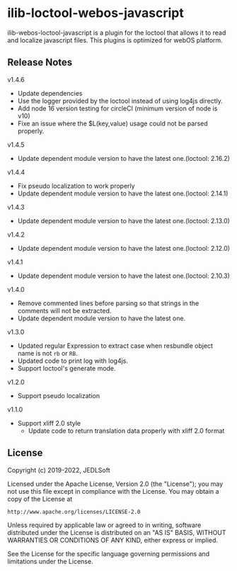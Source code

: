 # ilib-loctool-webos-javascript

ilib-webos-loctool-javascript is a plugin for the loctool that
allows it to read and localize javascript files. This plugins is optimized for webOS platform.

## Release Notes
v1.4.6
* Update dependencies
* Use the logger provided by the loctool instead of using log4js directly.
* Add node 16 version testing for circleCI (minimum version of node is v10)
* Fixe an issue where the $L(key,value) usage could not be parsed properly.

v1.4.5
* Update dependent module version to have the latest one.(loctool: 2.16.2)

v1.4.4
* Fix pseudo localization to work properly
* Update dependent module version to have the latest one.(loctool: 2.14.1)

v1.4.3
* Update dependent module version to have the latest one.(loctool: 2.13.0)

v1.4.2
* Update dependent module version to have the latest one.(loctool: 2.12.0)

v1.4.1
* Update dependent module version to have the latest one.(loctool: 2.10.3)

v1.4.0
* Remove commented lines before parsing so that strings in the comments will not be extracted.
* Update dependent module version to have the latest one.

v1.3.0
* Updated regular Expression to extract case when resbundle object name is not `rb` or `RB`.
* Updated code to print log with log4js.
* Support loctool's generate mode.

v1.2.0
* Support pseudo localization

v1.1.0
* Support xliff 2.0 style
   * Update code to return translation data properly with xliff 2.0 format


## License

Copyright (c) 2019-2022, JEDLSoft

Licensed under the Apache License, Version 2.0 (the "License");
you may not use this file except in compliance with the License.
You may obtain a copy of the License at

    http://www.apache.org/licenses/LICENSE-2.0

Unless required by applicable law or agreed to in writing, software
distributed under the License is distributed on an "AS IS" BASIS,
WITHOUT WARRANTIES OR CONDITIONS OF ANY KIND, either express or implied.

See the License for the specific language governing permissions and
limitations under the License.
